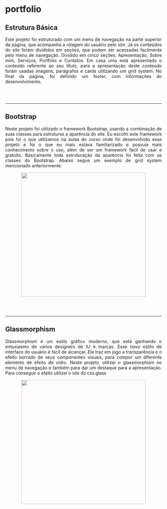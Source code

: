 # portfolio

## Estrutura Básica

<p align="justify">Este projeto foi estruturado com um menu de navegação na parte superior da página, que acompanha a rolagem do usuário pelo site.
Já os conteúdos do site foram divididos em seções, que podem ser acessadas facilmente pelo menu de navegação. Dividido em cinco seções: Apresentação, Sobre mim, Serviços, Portfólio e Contatos.
Em casa uma está apresentado o conteúdo referente ao seu título, para a apresentação deste conteúdo foram usadas imagens, parágrafos e cards utilizando um grid system.
No final da página, foi definido um footer, com informações do desenvolvimento.</p>

<br><br>

<hr>

## Bootstrap

<p align="justify">Neste projeto foi utilizado o framework Bootstrap, usando a combinação de suas classes para estruturas a aparência do site. 
Eu escolhi este framework pois foi o que utilizamos na aulas do curso onde foi desenvolvido esse projeto e foi o que eu mais estava familiarizado 
e possuia mais conhecimento sobre o uso, além de ser um framework fácil de usar e gratuito. Básicamente toda estruturação da aparência foi feita com 
as classes do Bootstrap. Abaixo segue um exemplo de grid system mencionado anteriormente:</p>

<p align="center">
  <img height=400 src="https://user-images.githubusercontent.com/98363192/221417566-67774a7e-5a69-410e-8635-8072136e9d67.png">
</p>

<br><br>

<hr>

## Glassmorphism

<p align="justify">Glassmorphism é um estilo gráfico moderno, que está ganhando o entusiasmo de vários designers de IU e marcas.
Esse novo estilo de interface do usuário é fácil de alcançar. Ele traz em jogo a transparência e o efeito borrado de seus componentes visuais, para compor um diferente elemento de efeito de vidro.
Neste projeto, utilizei o glassmorphism no menu de navegação e também para dar um destaque para a apresentação. Para conseguir o efeito utilizei o site do css.glass</p>

<p align="center">
  <img height=400 src="https://user-images.githubusercontent.com/98363192/221417227-9d41b324-7df3-4734-b806-c9968df0c71f.png">
</p>

